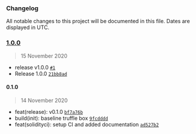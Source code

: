 ### Changelog

All notable changes to this project will be documented in this file. Dates are displayed in UTC.


### [1.0.0](https://github.com/sambacha/baseline-truffle-box/compare/0.1.0...1.0.0)

> 15 November 2020

- release v1.0.0 [`#1`](https://github.com/sambacha/baseline-truffle-box/pull/1)
- Release 1.0.0 [`21bb8ad`](https://github.com/sambacha/baseline-truffle-box/commit/21bb8ad74ab97daaa16f0b3e0ec34f750ee0abd6)

#### 0.1.0

> 14 November 2020

- feat(release): v0.1.0 [`bf7a76b`](https://github.com/sambacha/baseline-truffle-box/commit/bf7a76b7ecc0edb1eb2b5e7562185576d6bf79ab)
- build(init): baseline  truffle box [`9fcdddd`](https://github.com/sambacha/baseline-truffle-box/commit/9fcdddd47d004dfb87ed452619cef48eb7fdd8f8)
- feat(solidityci): setup CI and added documentation [`ad527b2`](https://github.com/sambacha/baseline-truffle-box/commit/ad527b263a58f53e2ede4e8f026fcdb51ed40c6d)
